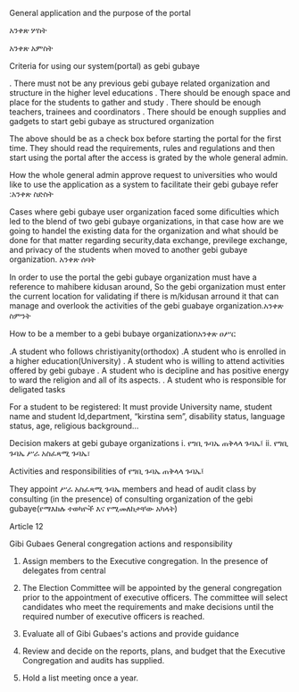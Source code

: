 General application and the purpose of the portal

አንቀጽ ሦስት

አንቀጽ አምስት

Criteria for using our system(portal) as gebi gubaye

. There must not be any previous gebi gubaye related organization and structure in the higher level educations
. There should be enough space and place for the students to gather and study
. There should be enough teachers, trainees and coordinators
. There should be enough supplies and gadgets to start gebi gubaye as structured organization

The above should be as a check box before starting the portal for the first time. They should read the requirements, rules and regulations and then start using the portal after the access is grated by the whole general admin.

How the whole general admin approve request to universities who would like to use the application as a system to facilitate their gebi gubaye refer :አንቀጽ ስድስት

Cases where gebi gubaye user organization faced some dificulties which led to the blend of two gebi gubaye organizations, in that case how are we going to handel the existing data for the organization and what should be done for that matter regarding security,data exchange, previlege exchange, and privacy of the students when moved to another gebi gubaye organization. አንቀጽ ሰባት

In order to use the portal the gebi gubaye organization must have a reference to mahibere kidusan around, So the gebi organization must enter the current location for validating if there is m/kidusan arround it that can manage and overlook the activities of the gebi guabaye organization.አንቀጽ ስምንት

How to be a member to a gebi bubaye organizationአንቀጽ ዐሥር

.A student who follows christiyanity(orthodox)
.A student who is enrolled in a higher education(University)
. A student who is willing to attend activities offered by gebi gubaye
. A student who is decipline and has positive energy to ward the religion and all of its aspects.
. A student who is responsible for deligated tasks

For a student to be registered: It must provide
University name, student name and student Id,department, “kirstina sem”, disability status, language status, age, religious background…

Decision makers at gebi gubaye organizations
i. የግቢ ጉባኤ ጠቅላላ ጉባኤ፤
ii. የግቢ ጉባኤ ሥራ አስፈጻሚ ጉባኤ፣

Activities and responsibilities of የግቢ ጉባኤ ጠቅላላ ጉባኤ፤

They appoint ሥራ አስፈጻሚ ጉባኤ members and head of audit class by consulting (in the presence) of consulting organization of the gebi gubaye(የማእከሉ ተወካዮች እና የሚመለከታቸው አካላት)

Article 12

Gibi Gubaes General congregation actions and responsibility

1. Assign members to the Executive congregation. In the presence of delegates from central
2. The Election Committee will be appointed by the general congregation prior to the appointment of executive officers. The committee will select candidates who meet the requirements and make decisions until the required number of executive officers is reached.
3. Evaluate all of Gibi Gubaes's actions and provide guidance

4. Review and decide on the reports, plans, and budget that the Executive Congregation and audits has supplied.
5. Hold a list meeting once a year.
